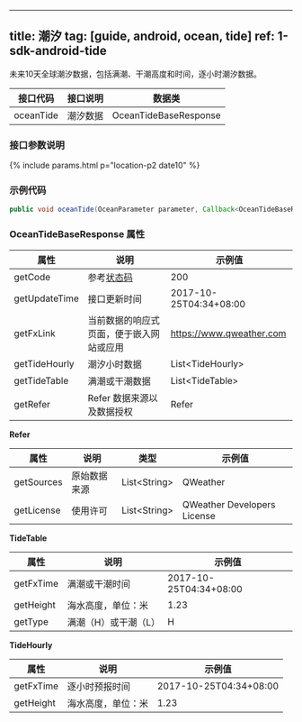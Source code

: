 <!--
 * @Date: 2025-03-06 10:02:06
 * @LastEditors: 韩笑白
 * @LastEditTime: 2025-03-13 15:39:16
 * @FilePath: /dev-site/docs/_zh/android-sdk/ocean/android-tide.md
-->
---
title: 潮汐
tag: [guide, android, ocean, tide]
ref: 1-sdk-android-tide
---

未来10天全球潮汐数据，包括满潮、干潮高度和时间，逐小时潮汐数据。

| 接口代码| 接口说明          | 数据类  |
| -------- | ---------------- | ------- |
| oceanTide | 潮汐数据  | OceanTideBaseResponse |

### 接口参数说明

{% include params.html p="location-p2 date10" %}

### 示例代码

```java
public void oceanTide(OceanParameter parameter, Callback<OceanTideBaseResponse> callback);
```

### OceanTideBaseResponse 属性

| 属性            | 说明     | 示例值                    |
| --------------- | -------- | ---------------------- |
| getCode         | 参考[状态码](/docs/resource/status-code/)  | 200       |
| getUpdateTime | 接口更新时间 | 2017-10-25T04:34+08:00      |
| getFxLink | 当前数据的响应式页面，便于嵌入网站或应用  | https://www.qweather.com |
| getTideHourly | 潮汐小时数据 | List\<TideHourly> |
| getTideTable | 满潮或干潮数据 | List\<TideTable> |
| getRefer         | Refer 数据来源以及数据授权 | Refer  |

**Refer**

| 属性        | 说明        | 类型                | 示例值        |
| ---------- | ----------- | ------------------ | ------------ |
| getSources | 原始数据来源  | List&lt;String&gt; | QWeather     |
| getLicense | 使用许可      | List&lt;String&gt; | QWeather Developers License |


**TideTable**

| 属性         | 说明                                                                    | 示例值               |
| ------------ | ----------------------------------------------------- | -------------------- |
| getFxTime      | 满潮或干潮时间                                 | 2017-10-25T04:34+08:00|
| getHeight        | 海水高度，单位：米                                       | 1.23            |
| getType       | 满潮（H）或干潮（L）                              |    H    |

**TideHourly**

| 属性         | 说明                                                                    | 示例值               |
| ------------ | ----------------------------------------------------- | -------------------- |
| getFxTime      | 逐小时预报时间                                 | 2017-10-25T04:34+08:00|
| getHeight        | 海水高度，单位：米                                       | 1.23            |

